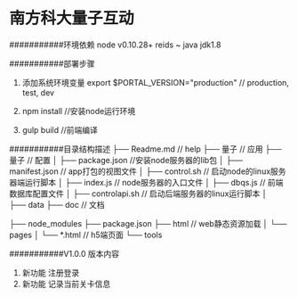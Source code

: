 南方科大量子互动
===========================

###########环境依赖
node v0.10.28+
reids ~
java jdk1.8

###########部署步骤
1. 添加系统环境变量
    export $PORTAL_VERSION="production" // production, test, dev


2. npm install  //安装node运行环境

3. gulp build   //前端编译



###########目录结构描述
├── Readme.md                   // help
├── 量子                         // 应用
├── 量子                      // 配置
│   ├── package.json		//安装node服务器的lib包
│   ├── manifest.json       // app打包的视图文件
│   ├── control.sh         // 启动node的linux服务器端运行脚本
│   ├── index.js                // node服务器的入口文件
│   ├── dbqs.js              // 前端数据库配置文件
│   ├── controlapi.sh         // 启动后端服务器的linux运行脚本
│   
├── data
├── doc                         // 文档

├── node_modules
├── package.json
├── html                      // web静态资源加载
│   └── pages
│       └── *.html       // h5端页面
└── tools



###########V1.0.0 版本内容
1. 新功能   注册登录
2. 新功能   记录当前关卡信息